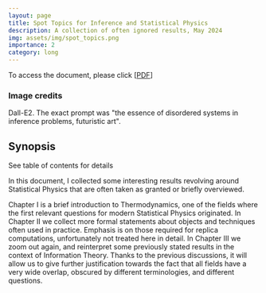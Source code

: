 ```yaml
---
layout: page
title: Spot Topics for Inference and Statistical Physics
description: A collection of often ignored results, May 2024
img: assets/img/spot_topics.png
importance: 2
category: long
---
```

To access the document, please click \[[PDF](http://simonegiancola09.github.io/assets/pdf/spot_topics_statistical_physics.pdf)\]
<br/>
### Image credits
Dall-E2. The exact prompt was "the essence of disordered systems in inference problems, futuristic art". 
## Synopsis
See table of contents for details

In this document, I collected some interesting results revolving around Statistical Physics that are often taken as granted or briefly overviewed. 

Chapter I is a brief introduction to Thermodynamics, one of the fields where the first relevant questions for modern Statistical Physics originated. In Chapter II we collect more formal statements about objects and techniques often used in practice. Emphasis is on those required for replica computations, unfortunately not treated here in detail. In Chapter III we zoom out again, and reinterpret some previously stated results in the context of Information Theory. Thanks to the previous discussions, it will allow us to give further justification towards the fact that all fields have a very wide overlap, obscured by different terminologies, and different questions.